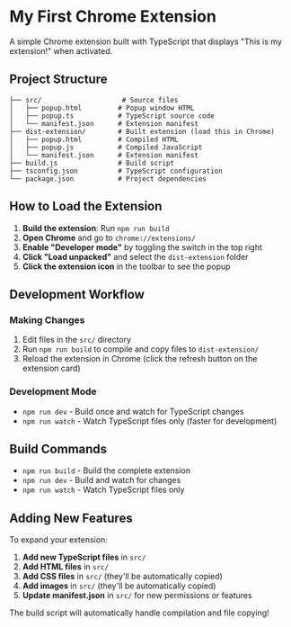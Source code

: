 # My First Chrome Extension

A simple Chrome extension built with TypeScript that displays "This is my extension!" when activated.

## Project Structure

```
├── src/                    # Source files
│   ├── popup.html         # Popup window HTML
│   ├── popup.ts           # TypeScript source code
│   └── manifest.json      # Extension manifest
├── dist-extension/        # Built extension (load this in Chrome)
│   ├── popup.html         # Compiled HTML
│   ├── popup.js           # Compiled JavaScript
│   └── manifest.json      # Extension manifest
├── build.js               # Build script
├── tsconfig.json          # TypeScript configuration
└── package.json           # Project dependencies
```

## How to Load the Extension

1. **Build the extension**: Run `npm run build`
2. **Open Chrome** and go to `chrome://extensions/`
3. **Enable "Developer mode"** by toggling the switch in the top right
4. **Click "Load unpacked"** and select the `dist-extension` folder
5. **Click the extension icon** in the toolbar to see the popup

## Development Workflow

### Making Changes
1. Edit files in the `src/` directory
2. Run `npm run build` to compile and copy files to `dist-extension/`
3. Reload the extension in Chrome (click the refresh button on the extension card)

### Development Mode
- `npm run dev` - Build once and watch for TypeScript changes
- `npm run watch` - Watch TypeScript files only (faster for development)

## Build Commands

- `npm run build` - Build the complete extension
- `npm run dev` - Build and watch for changes
- `npm run watch` - Watch TypeScript files only

## Adding New Features

To expand your extension:

1. **Add new TypeScript files** in `src/`
2. **Add HTML files** in `src/`
3. **Add CSS files** in `src/` (they'll be automatically copied)
4. **Add images** in `src/` (they'll be automatically copied)
5. **Update manifest.json** in `src/` for new permissions or features

The build script will automatically handle compilation and file copying!
